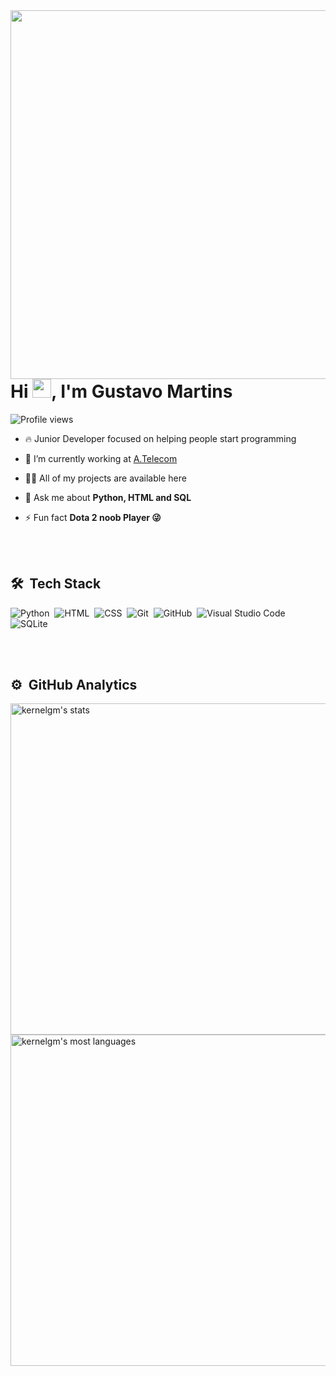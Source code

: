 
<img align="right" height="590em" src="https://raw.githubusercontent.com/gist/KernelGM/d06308d2ee081a64933486f5a4e1f529/raw/2264ec9c69ba41eb1501d8a03a76f92667ce002e/gihubcard.svg"/>
<h1 align="left">Hi <img src="https://raw.githubusercontent.com/kaueMarques/kaueMarques/master/hi.gif" width="30px">, I'm Gustavo Martins</h1>
<p align="left"> <img src="https://komarev.com/ghpvc/?username=kernelgm&color=yellow" alt="Profile views" /> </p>

- 🔥 Junior Developer focused on helping people start programming 

- 🔭 I’m currently working at [A.Telecom](http://www.atelecom.com.br/)

- 👨‍💻 All of my projects are available here

- 💬 Ask me about **Python, HTML and SQL**

- ⚡ Fun fact **Dota 2 noob Player 😜**

<br><br>

## 🛠 &nbsp;Tech Stack

![Python](https://img.shields.io/badge/-Python-05122A?style=flat&logo=Python)&nbsp;
![HTML](https://img.shields.io/badge/-HTML-05122A?style=flat&logo=HTML5)&nbsp;
![CSS](https://img.shields.io/badge/-CSS-05122A?style=flat&logo=CSS3&logoColor=1572B6)&nbsp;
![Git](https://img.shields.io/badge/-Git-05122A?style=flat&logo=git)&nbsp;
![GitHub](https://img.shields.io/badge/-GitHub-05122A?style=flat&logo=github)&nbsp;
![Visual Studio Code](https://img.shields.io/badge/-Visual%20Studio%20Code-05122A?style=flat&logo=visual-studio-code&logoColor=007ACC)&nbsp;
![SQLite](https://img.shields.io/badge/-SQLite-05122A?style=flat&logo=sqlite)&nbsp;

<br><br>

## ⚙️ &nbsp;GitHub Analytics

<p align="left">
<img width="530em" src="https://github-readme-stats.vercel.app/api?username=kernelgm&show_icons=true&theme=vision-friendly-dark" alt="kernelgm's stats"/>
<img width="530em" src="https://github-readme-stats.vercel.app/api/top-langs/?username=kernelgm&layout=compact&theme=vision-friendly-dark" alt="kernelgm's most languages"/>
</p>

<br><br>
